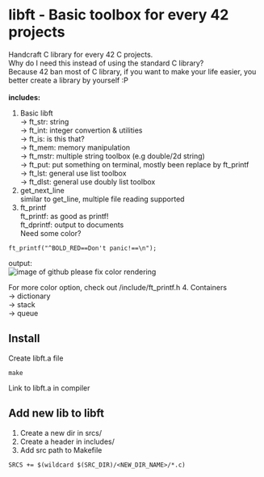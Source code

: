 # libft - Basic toolbox for every 42 projects
Handcraft C library for every 42 C projects.<br>
Why do I need this instead of using the standard C library? <br>
Because 42 ban most of C library, if you want to make your life easier, you better create a library by yourself :P<br>
<br>
**includes:**
1. Basic libft<br>
    -> ft_str: string<br>
    -> ft_int: integer convertion & utilities<br>
    -> ft_is: is this that?<br>
    -> ft_mem: memory manipulation<br>
    -> ft_mstr: multiple string toolbox (e.g double/2d string)<br>
    -> ft_put: put something on terminal, mostly been replace by    ft_printf<br>
    -> ft_lst: general use list toolbox<br>
    -> ft_dlst: general use doubly list toolbox<br>
2. get_next_line<br>
    similar to get_line, multiple file reading supported
3. ft_printf<br>
    ft_printf: as good as printf!<br>
    ft_dprintf: output to documents<br>
    Need some color?
```
ft_printf("^BOLD_RED==Don't panic!==\n");
```
output:<br>
![image of github please fix color rendering](https://github.com/pootitan/libft/blob/master/Don't_panic.png)

For more color option, check out /include/ft_printf.h
4. Containers<br>
    -> dictionary<br>
    -> stack<br>
    -> queue<br>

## Install
Create libft.a file
```
make
```
Link to libft.a in compiler

## Add new lib to libft
1. Create a new dir in srcs/
2. Create a header in includes/
3. Add src path to Makefile
```
SRCS += $(wildcard $(SRC_DIR)/<NEW_DIR_NAME>/*.c)
```
